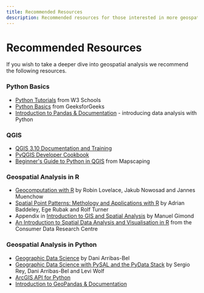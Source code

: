 ```yaml
---
title: Recommended Resources
description: Recommended resources for those interested in more geospatial analysis. 
---
```


# Recommended Resources
If you wish to take a deeper dive into geospatial analysis we recommend the following resources.

### Python Basics
* [Python Tutorials](https://www.w3schools.com/python/) from W3 Schools
* [Python Basics](https://www.geeksforgeeks.org/python/python-programming-language-tutorial/) from GeeksforGeeks
* [Introduction to Pandas & Documentation](https://pandas.pydata.org/docs/) - introducing data analysis with Python

### QGIS
* [QGIS 3.10 Documentation and Training](https://docs.qgis.org/3.10/en/docs/index.html)
* [PyQGIS Developer Cookbook](https://docs.qgis.org/3.40/en/docs/pyqgis_developer_cookbook/index.html)
* [Beginner's Guide to Python in QGIS](https://mapscaping.com/qgis-with-python/) from Mapscaping


### Geospatial Analysis in R
* [Geocomputation with R](https://geocompr.robinlovelace.net/) by Robin Lovelace, Jakub Nowosad and Jannes Muenchow
* [Spatial Point Patterns: Methology and Applications with R](http://book.spatstat.org/) by Adrian Baddeley, Ege Rubak and Rolf Turner
* Appendix in [Introduction to GIS and Spatial Analysis](https://mgimond.github.io/Spatial/) by Manuel Gimond
* [An Introduction to Spatial Data Analysis and Visualisation in R](https://data.cdrc.ac.uk/dataset/introduction-spatial-data-analysis-and-visualisation-r) from the Consumer Data Research Centre


### Geospatial Analysis in Python
* [Geographic Data Science](https://darribas.org/gds_course/content/home.html) by Dani Arribas-Bel
* [Geographic Data Science with PySAL and the PyData Stack](https://geographicdata.science/book/intro.html) by  Sergio Rey, Dani Arribas-Bel and Levi Wolf
* [ArcGIS API for Python](https://developers.arcgis.com/python/)
* [Introduction to GeoPandas & Documentation](https://geopandas.org/en/stable/index.html)
